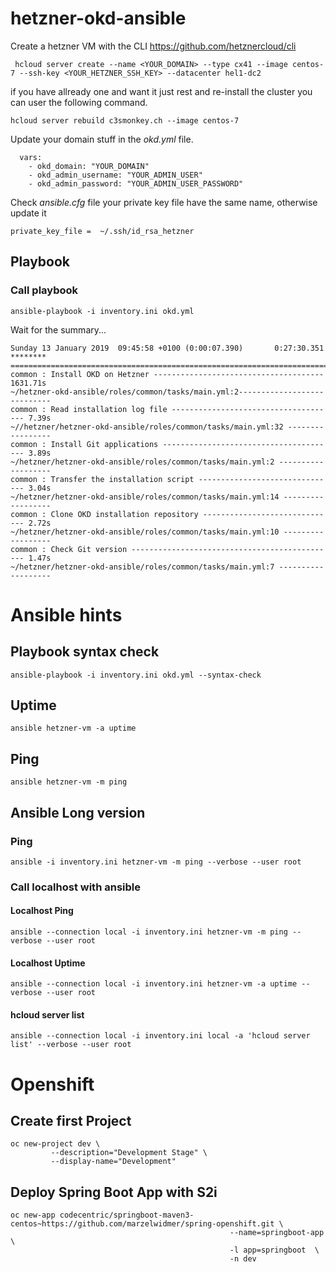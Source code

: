 # hetzner-okd-ansible

Create a hetzner VM with the CLI https://github.com/hetznercloud/cli

```
 hcloud server create --name <YOUR_DOMAIN> --type cx41 --image centos-7 --ssh-key <YOUR_HETZNER_SSH_KEY> --datacenter hel1-dc2
 ```
 if you have allready one and want it just rest and re-install the cluster you can user the following command.

 ```
hcloud server rebuild c3smonkey.ch --image centos-7
 ```

Update your domain stuff in the _okd.yml_  file.

```
  vars:
    - okd_domain: "YOUR_DOMAIN"
    - okd_admin_username: "YOUR_ADMIN_USER"
    - okd_admin_password: "YOUR_ADMIN_USER_PASSWORD"
```    

Check _ansible.cfg_ file your private key file have the same name, otherwise update it
```
private_key_file =  ~/.ssh/id_rsa_hetzner
```
## Playbook

### Call playbook
```
ansible-playbook -i inventory.ini okd.yml
```

Wait for the summary...

```
Sunday 13 January 2019  09:45:58 +0100 (0:00:07.390)       0:27:30.351 ********
===============================================================================
common : Install OKD on Hetzner -------------------------------------- 1631.71s
~/hetzner-okd-ansible/roles/common/tasks/main.yml:2----------------------------
common : Read installation log file ------------------------------------- 7.39s
~//hetzner/hetzner-okd-ansible/roles/common/tasks/main.yml:32 -----------------
common : Install Git applications --------------------------------------- 3.89s
~/hetzner/hetzner-okd-ansible/roles/common/tasks/main.yml:2 -------------------
common : Transfer the installation script ------------------------------- 3.04s
~/hetzner/hetzner-okd-ansible/roles/common/tasks/main.yml:14 ------------------
common : Clone OKD installation repository ------------------------------ 2.72s
~/hetzner/hetzner-okd-ansible/roles/common/tasks/main.yml:10 ------------------
common : Check Git version ---------------------------------------------- 1.47s
~/hetzner/hetzner-okd-ansible/roles/common/tasks/main.yml:7 -------------------
```


# Ansible hints

## Playbook syntax check
```
ansible-playbook -i inventory.ini okd.yml --syntax-check
```
## Uptime
```
ansible hetzner-vm -a uptime
```
## Ping
```
ansible hetzner-vm -m ping
```
## Ansible Long version
### Ping
```
ansible -i inventory.ini hetzner-vm -m ping --verbose --user root
```
### Call localhost with ansible
#### Localhost Ping
```
ansible --connection local -i inventory.ini hetzner-vm -m ping --verbose --user root
```
#### Localhost Uptime
```
ansible --connection local -i inventory.ini hetzner-vm -a uptime --verbose --user root
```
#### hcloud server list
```
ansible --connection local -i inventory.ini local -a 'hcloud server list' --verbose --user root
```

# Openshift
## Create first Project
```
oc new-project dev \
         --description="Development Stage" \
         --display-name="Development"
```

## Deploy Spring Boot App with S2i
```
oc new-app codecentric/springboot-maven3-centos~https://github.com/marzelwidmer/spring-openshift.git \
                                                 --name=springboot-app \
                                                 -l app=springboot  \
                                                 -n dev
```
